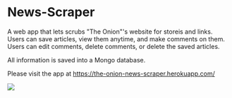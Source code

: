 # News-Scraper

A web app that lets scrubs "The Onion"'s website for storeis and links.  Users can save articles, view them anytime, and make comments on them.  Users can edit comments, delete comments, or delete the saved articles.

All information is saved into a Mongo database.

Please visit the app at https://the-onion-news-scraper.herokuapp.com/

![](public/readme.gif)